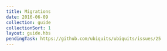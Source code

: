 ```yaml
---
title: Migrations
date: 2016-06-09
collection: guide
collectionSort: 1
layout: guide.hbs
pendingTask: https://github.com/ubiquits/ubiquits/issues/25
---
```

